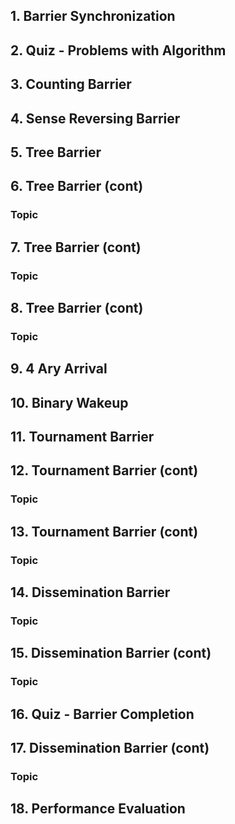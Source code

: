 ## 1. Barrier Synchronization 

## 2. Quiz - Problems with Algorithm 

## 3. Counting Barrier 


## 4. Sense Reversing Barrier 

## 5. Tree Barrier 

## 6. Tree Barrier (cont) 

### Topic

## 7. Tree Barrier (cont) 
### Topic

## 8. Tree Barrier (cont) 

### Topic 

## 9. 4 Ary Arrival 

## 10. Binary Wakeup 

## 11. Tournament Barrier 

## 12. Tournament Barrier (cont) 
### Topic

## 13. Tournament Barrier (cont) 

### Topic

## 14. Dissemination Barrier 

### Topic

## 15. Dissemination Barrier (cont) 
### Topic

## 16. Quiz - Barrier Completion 

## 17. Dissemination Barrier (cont) 
### Topic

## 18. Performance Evaluation 

